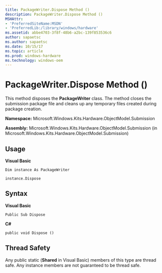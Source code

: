```yaml
---
title: PackageWriter.Dispose Method ()
description: PackageWriter.Dispose Method ()
MSHAttr:
- 'PreferredSiteName:MSDN'
- 'PreferredLib:/library/windows/hardware'
ms.assetid: abbe4703-3f8f-48b6-a2bc-139f853536c6
author: sapaetsc
ms.author: sapaetsc
ms.date: 10/15/17
ms.topic: article
ms.prod: windows-hardware
ms.technology: windows-oem
---
```


# PackageWriter.Dispose Method ()


This method disposes the **PackageWriter** class. The method closes the submission package file and cleans up any temporary files created during package creation.

**Namespace:** Microsoft.Windows.Kits.Hardware.ObjectModel.Submission

**Assembly:** Microsoft.Windows.Kits.Hardware.ObjectModel.Submission (in Microsoft.Windows.Kits.Hardware.ObjectModel.Submission)

## <span id="Usage"></span><span id="usage"></span><span id="USAGE"></span>Usage


**Visual Basic**

`Dim instance As PackageWriter`

`instance.Dispose`

## <span id="Syntax"></span><span id="syntax"></span><span id="SYNTAX"></span>Syntax


**Visual Basic**

`Public Sub Dispose`

**C#**

`public void Dispose ()`

## <span id="Thread_Safety"></span><span id="thread_safety"></span><span id="THREAD_SAFETY"></span>Thread Safety


Any public static (**Shared** in Visual Basic) members of this type are thread safe. Any instance members are not guaranteed to be thread safe.

 

 






